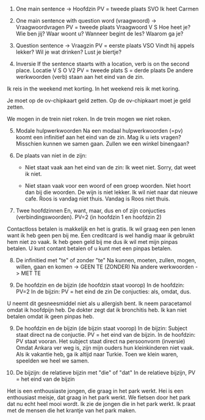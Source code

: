 1) One main sentence -> Hoofdzin
PV = tweede plaats
SVO
Ik heet Carmen

2) One main sentence with question word (vraagwoord) -> Vraagwoordvragen
PV = tweede plaats
Vraagwoord V S
Hoe heet je?
Wie ben jij?
Waar woont u?
Wanneer begint de les?
Waarom ga je?

3) Question sentence -> Vraagzin
PV = eerste plaats
VSO
Vindt hij appels lekker?
Wil je wat drinken?
Lust je biertje?

4) Inversie
If the sentence staarts with a location, verb is on the second place.
Locatie V S O V2
PV = tweede plats
S = derde plaats
De andere werkwoorden (verb) staan aan het eind van de zin.

Ik reis in the weekend met korting.
In het weekend reis ik met koring.

Je moet op de ov-chipkaart geld zetten.
Op de ov-chipkaart moet je geld zetten.

We mogen in de trein niet roken.
In de trein mogen we niet roken.

5) Modale hulpwerkwoorden
Na een modaal hulpwerkwoorden (=pv) koomt een infinitief aan het eind van de zin.
Mag ik u iets vragen?
Misschien kunnen we samen gaan.
Zullen we een winkel binengaan?

6) De plaats van niet in de zijn:
	- Niet staat vaak aan het eind van de zin:
		Ik weet niet.
		Sorry, dat weet ik niet.
		
	- Niet staan vaak voor een woord of een groep woorden. Niet hoort dan bij die woorden.
		De wijn is niet lekker.
		Ik wil niet naar dat nieuwe cafe.
		Roos is vandag niet thuis.
		Vandag is Roos niet thuis.
		
7) Twee hoofdzinnen
En, want, maar, dus en of zijn conjucties (verbindingswoorden).
PV=2 (in hoofdzin 1 en hoofdzin 2)

Contactloss betalen is makkelijk en het is gratis.
Ik wil graag een pen lenen want ik heb geen pen bij me.
Een creditcard is wel handig maar ik gebruikt hem niet zo vaak.
Ik heb geen geld bij me dus ik wil met mijn pinpas betalen.
U kunt contant betalen of u kunt met een pinpas betalen.

8) De infinitied met "te" of zonder "te"
Na kunnen, moeten, zullen, mogen, willen, gaan en komen -> GEEN TE (ZONDER)
Na andere werkwoorden -> MET TE

8) De hoofdzin en de bijzin (de hoofdzin staat voorop)
In de hoofdzin: PV=2
In de bijzin: PV = het eind de zin
De conjucties: als, omdat, dus.

U neemt dit gesneesmiddel niet als u allergish bent.
Ik neem paracetamol omdat ik hoofdpijn heb.
De dokter zegt dat ik bronchitis heb.
Ik kan niet betalen omdat ik geen pinpas heb.

9) De hoofdzin en de bijzin (de bijzin staat voorop)
In de bijzin: Subject staat direct na de conjuctie. PV = het eind van de bijzin.
In de hoofdzin: PV staat vooran. Het subject staat direct na persoonvorm (inversie)
Omdat Ankara ver weg is, zijn mijn ouders hun kleinkinderen niet vaak.
Als ik vakantie heb, ga ik altijd naar Turkie.
Toen we klein waren, speelden we heel we samen.

10) De bijzijn: de relatieve bijzin met "die" of "dat"
In de relatieve bijzijn, PV = het eind van de bijzin

Het is een enthousiaste jongen, die graag in het park werkt.
Hei is een enthousiast meisje, dat graag in het park werkt.
We fietsen door het park dat nu echt heel mooi wordt.
Ik zie de jongen die in het park werkt.
Ik praat met de mensen die het krantje van het park maken.
































		
		
